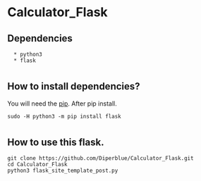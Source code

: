 # Calculator_Flask
## Dependencies
```
  * python3
  * flask
```
  #
## How to install dependencies?
You will need the [pip](https://pip.pypa.io/en/stable/installation/). After pip install.
```
sudo -H python3 -m pip install flask
```
  #
## How to use this flask.
```
git clone https://github.com/Diperblue/Calculator_Flask.git
cd Calculator_Flask
python3 flask_site_template_post.py
```
